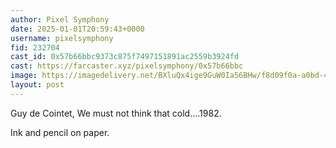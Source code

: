 ```yaml
---
author: Pixel Symphony
date: 2025-01-01T20:59:43+0000
username: pixelsymphony
fid: 232704
cast_id: 0x57b66bbc9373c875f7497151891ac2559b3924fd
cast: https://farcaster.xyz/pixelsymphony/0x57b66bbc
image: https://imagedelivery.net/BXluQx4ige9GuW0Ia56BHw/f8d09f0a-a0bd-479c-64b0-7e5fc9c74200/original
layout: post
---
```


Guy de Cointet, We must not think that cold….1982.

Ink and pencil on paper.

<img src='https://imagedelivery.net/BXluQx4ige9GuW0Ia56BHw/f8d09f0a-a0bd-479c-64b0-7e5fc9c74200/original' alt='' referrerpolicy='no-referrer'/>
